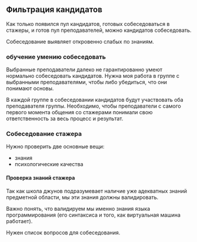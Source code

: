 ## Фильтрация кандидатов

Как только появился пул кандидатов, готовых собеседоваться в стажеры, и готов пул преподавателей, можно кандидатов собеседовать.

Собеседование выявляет откровенно слабых по знаниям.

### обучение умению собеседовать

Выбранные преподаватели далеко не гарантированно умеют нормально собеседовать кандидатов. Нужна моя работа в группе с выбранными преподавателями, чтобы либо убедиться, что они понимают основы.

В каждой группе в собеседовании кандидатов будут участвовать оба преподавателя группы. Необходимо, чтобы преподаватели с самого первого момента общения со стажерами понимали свою ответственность за весь процесс и результат.

### Собеседование стажера

Нужно проверить две основные вещи:

- знания
- психологические качества

#### Проверка знаний стажера

Так как школа джунов подразумевает наличие уже адекватных знаний предметной области, мы эти знания должны валидировать.

Важно понять, что валидируем мы именно знания языка программирования (его синтаксиса и того, как виртуальная машина работает).

Нужен список вопросов для собеседования.
